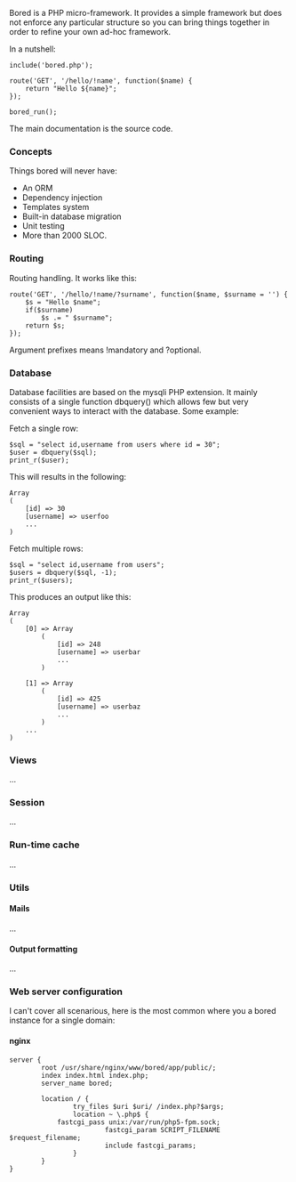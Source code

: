 Bored is a PHP micro-framework. It provides a simple framework but does not
enforce any particular structure so you can bring things together in order to
refine your own ad-hoc framework.

In a nutshell:
```
include('bored.php');

route('GET', '/hello/!name', function($name) {
	return "Hello ${name}";
});

bored_run();
```

The main documentation is the source code.

### Concepts
Things bored will never have:

* An ORM
* Dependency injection
* Templates system
* Built-in database migration
* Unit testing
* More than 2000 SLOC.

### Routing
Routing handling. It works like this:

```
route('GET', '/hello/!name/?surname', function($name, $surname = '') {
	$s = "Hello $name";
	if($surname)
		$s .= " $surname";
	return $s;
});
```

Argument prefixes means !mandatory and ?optional.

### Database
Database facilities are based on the mysqli PHP extension. It mainly consists
of a single function dbquery() which allows few but very convenient ways to
interact with the database. Some example:

Fetch a single row:
```
$sql = "select id,username from users where id = 30";
$user = dbquery($sql);
print_r($user);
```

This will results in the following:

```
Array
(
    [id] => 30
    [username] => userfoo
    ...
)
```

Fetch multiple rows:
```
$sql = "select id,username from users";
$users = dbquery($sql, -1);
print_r($users);
```

This produces an output like this:

```
Array
(
    [0] => Array
        (
            [id] => 248
            [username] => userbar
            ...
        )

    [1] => Array
        (
            [id] => 425
            [username] => userbaz
            ...
        )
    ...
)
```

### Views
...

### Session
...

### Run-time cache
...

### Utils

#### Mails
...

#### Output formatting
...

### Web server configuration
I can't cover all scenarious, here is the most common where you a bored
instance for a single domain:

#### nginx

```
server {
        root /usr/share/nginx/www/bored/app/public/;
        index index.html index.php;
        server_name bored;

        location / {
                try_files $uri $uri/ /index.php?$args;
                location ~ \.php$ {
			fastcgi_pass unix:/var/run/php5-fpm.sock;
                        fastcgi_param SCRIPT_FILENAME $request_filename;
                        include fastcgi_params;
                }
        }
}
```

